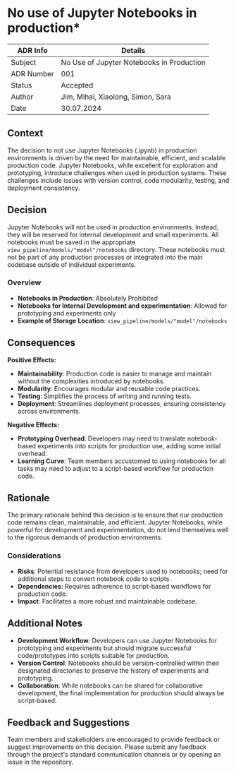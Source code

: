 # No use of Jupyter Notebooks in production*

| ADR Info            | Details                                       |
|---------------------|-----------------------------------------------|
| Subject             | No Use of Jupyter Notebooks in Production     |
| ADR Number          | 001                                           |
| Status              | Accepted                                      |
| Author              | Jim, Mihai, Xiaolong, Simon, Sara             |
| Date                | 30.07.2024                                    |

## Context
The decision to not use Jupyter Notebooks (.ipynb) in production environments is driven by the need for maintainable, efficient, and scalable production code. Jupyter Notebooks, while excellent for exploration and prototyping, introduce challenges when used in production systems. These challenges include issues with version control, code modularity, testing, and deployment consistency.

## Decision
Jupyter Notebooks will not be used in production environments. Instead, they will be reserved for internal development and small experiments. All notebooks must be saved in the appropriate `view_pipeline/models/"model"/notebooks` directory. These notebooks must not be part of any production processes or integrated into the main codebase outside of individual experiments.

### Overview
- **Notebooks in Production**: Absolutely Prohibited
- **Notebooks for Internal Development and experimentation**: Allowed for prototyping and experiments only
- **Example of Storage Location**: `view_pipeline/models/"model"/notebooks`

## Consequences
**Positive Effects:**
- **Maintainability**: Production code is easier to manage and maintain without the complexities introduced by notebooks.
- **Modularity**: Encourages modular and reusable code practices.
- **Testing**: Simplifies the process of writing and running tests.
- **Deployment**: Streamlines deployment processes, ensuring consistency across environments.

**Negative Effects:**
- **Prototyping Overhead**: Developers may need to translate notebook-based experiments into scripts for production use, adding some initial overhead.
- **Learning Curve**: Team members accustomed to using notebooks for all tasks may need to adjust to a script-based workflow for production code.

## Rationale
The primary rationale behind this decision is to ensure that our production code remains clean, maintainable, and efficient. Jupyter Notebooks, while powerful for development and experimentation, do not lend themselves well to the rigorous demands of production environments.

### Considerations
- **Risks**: Potential resistance from developers used to notebooks; need for additional steps to convert notebook code to scripts.
- **Dependencies**: Requires adherence to script-based workflows for production code.
- **Impact**: Facilitates a more robust and maintainable codebase.

## Additional Notes
- **Development Workflow**: Developers can use Jupyter Notebooks for prototyping and experiments but should migrate successful code/prototypes into scripts suitable for production.
- **Version Control**: Notebooks should be version-controlled within their designated directories to preserve the history of experiments and prototyping.
- **Collaboration**: While notebooks can be shared for collaborative development, the final implementation for production should always be script-based.

## Feedback and Suggestions
Team members and stakeholders are encouraged to provide feedback or suggest improvements on this decision. Please submit any feedback through the project's standard communication channels or by opening an issue in the repository.
